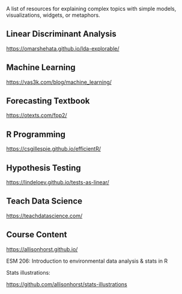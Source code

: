 A list of resources for explaining complex topics with simple models, visualizations, widgets, or metaphors. 



## Linear Discriminant Analysis

https://omarshehata.github.io/lda-explorable/

## Machine Learning

https://vas3k.com/blog/machine_learning/

## Forecasting Textbook

https://otexts.com/fpp2/

## R Programming

https://csgillespie.github.io/efficientR/


## Hypothesis Testing

https://lindeloev.github.io/tests-as-linear/

## Teach Data Science

https://teachdatascience.com/



## Course Content

https://allisonhorst.github.io/

ESM 206: Introduction to environmental data analysis & stats in R

Stats illustrations: 

https://github.com/allisonhorst/stats-illustrations


